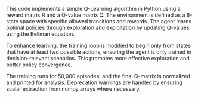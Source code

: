 This code implements a simple Q-Learning algorithm in Python using a reward matrix R and a Q-value matrix Q. The environment is defined as a 6-state space with specific allowed transitions and rewards. The agent learns optimal policies through exploration and exploitation by updating Q-values using the Bellman equation.

To enhance learning, the training loop is modified to begin only from states that have at least two possible actions, ensuring the agent is only trained in decision-relevant scenarios. This promotes more effective exploration and better policy convergence.

The training runs for 50,000 episodes, and the final Q-matrix is normalized and printed for analysis. Deprecation warnings are handled by ensuring scalar extraction from numpy arrays where necessary.